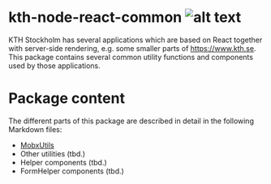 # kth-node-react-common ![alt text](https://api.travis-ci.org/KTH/kth-node-react-common.svg?branch=main)

KTH Stockholm has several applications which are based on React together with server-side rendering, e.g. some smaller parts of https://www.kth.se. This package contains several common utility functions and components used by those applications.

# Package content

The different parts of this package are described in detail in the following Markdown files:

- [MobxUtils](./MOBXUTILS.md)
- Other utilities (tbd.)
- Helper components (tbd.)
- FormHelper components (tbd.)

